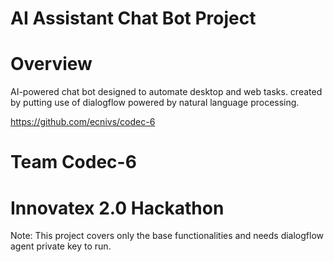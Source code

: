 # AI Assistant Chat Bot Project

# Overview
AI-powered chat bot designed to automate desktop and web tasks. created by putting use of dialogflow powered by natural language processing.

https://github.com/ecnivs/codec-6

# Team Codec-6
# Innovatex 2.0 Hackathon 

Note: This project covers only the base functionalities and needs dialogflow agent private key to run.
